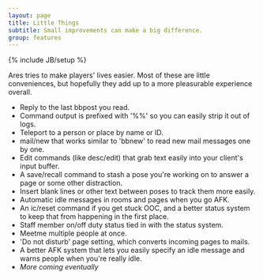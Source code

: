 ```yaml
---
layout: page
title: Little Things
subtitle: Small improvements can make a big difference.
group: features
---
```

{% include JB/setup %}

Ares tries to make players' lives easier.  Most of these are little conveniences, but hopefully they add up to a more pleasurable experience overall.  

* Reply to the last bbpost you read.
* Command output is prefixed with '%%' so you can easily strip it out of logs.
* Teleport to a person or place by name or ID.
* mail/new that works similar to 'bbnew' to read new mail messages one by one.
* Edit commands (like desc/edit) that grab text easily into your client's input buffer.
* A save/recall command to stash a pose you're working on to answer a page or some other distraction.
* Insert blank lines or other text between poses to track them more easily.
* Automatic idle messages in rooms and pages when you go AFK.
* An ic/reset command if you get stuck OOC, and a better status system to keep that from happening in the first place.
* Staff member on/off duty status tied in with the status system.
* Meetme multiple people at once.
* 'Do not disturb' page setting, which converts incoming pages to mails.
* A better AFK system that lets you easily specify an idle message and warns people when you're really idle.
* *More coming eventually*